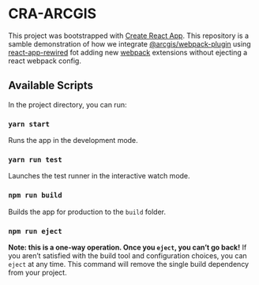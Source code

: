 # CRA-ARCGIS
This project was bootstrapped with [Create React App](https://github.com/facebook/create-react-app).
This repository is a samble demonstration of how we integrate [@arcgis/webpack-plugin](https://github.com/Esri/arcgis-webpack-plugin) using [react-app-rewired](https://github.com/timarney/react-app-rewired) fot adding new [webpack](https://github.com/webpack/webpack) extensions without ejecting a react webpack config.

## Available Scripts
In the project directory, you can run:

### `yarn start`
Runs the app in the development mode.<br />

### `yarn run test`
Launches the test runner in the interactive watch mode.<br />

### `npm run build`
Builds the app for production to the `build` folder.<br />

### `npm run eject`
**Note: this is a one-way operation. Once you `eject`, you can’t go back!**
If you aren’t satisfied with the build tool and configuration choices, you can `eject` at any time. This command will remove the single build dependency from your project.
